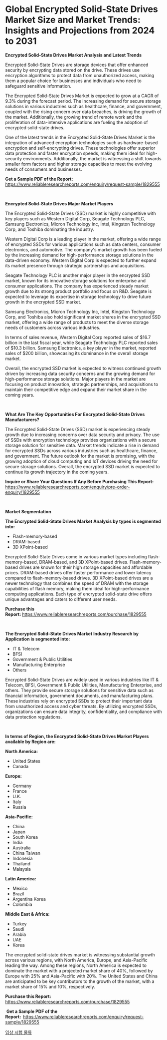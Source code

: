 <p><h1>Global Encrypted Solid-State Drives Market Size and Market Trends: Insights and Projections from 2024 to 2031</h1></p><p><strong>Encrypted Solid-State Drives Market Analysis and Latest Trends</strong></p>
<p><p>Encrypted Solid-State Drives are storage devices that offer enhanced security by encrypting data stored on the drive. These drives use encryption algorithms to protect data from unauthorized access, making them a popular choice for businesses and individuals who need to safeguard sensitive information.</p><p>The Encrypted Solid-State Drives Market is expected to grow at a CAGR of 9.3% during the forecast period. The increasing demand for secure storage solutions in various industries such as healthcare, finance, and government, coupled with the rising concern over data breaches, is driving the growth of the market. Additionally, the growing trend of remote work and the proliferation of data-intensive applications are fueling the adoption of encrypted solid-state drives.</p><p>One of the latest trends in the Encrypted Solid-State Drives Market is the integration of advanced encryption technologies such as hardware-based encryption and self-encrypting drives. These technologies offer superior data protection and faster encryption speeds, making them ideal for high-security environments. Additionally, the market is witnessing a shift towards smaller form factors and higher storage capacities to meet the evolving needs of consumers and businesses.</p></p>
<p><strong>Get a Sample PDF of the Report:&nbsp;</strong> <a href="https://www.reliableresearchreports.com/enquiry/request-sample/1829555">https://www.reliableresearchreports.com/enquiry/request-sample/1829555</a></p>
<p>&nbsp;</p>
<p><strong>Encrypted Solid-State Drives Major Market Players</strong></p>
<p><p>The Encrypted Solid-State Drives (SSD) market is highly competitive with key players such as Western Digital Corp, Seagate Technology PLC, Samsung Electronics, Micron Technology Inc, Intel, Kingston Technology Corp, and Toshiba dominating the industry.</p><p>Western Digital Corp is a leading player in the market, offering a wide range of encrypted SSDs for various applications such as data centers, consumer electronics, and automotive. The company's market growth has been fueled by the increasing demand for high-performance storage solutions in the data-driven economy. Western Digital Corp is expected to further expand its market presence through strategic partnerships and acquisitions.</p><p>Seagate Technology PLC is another major player in the encrypted SSD market, known for its innovative storage solutions for enterprise and consumer applications. The company has experienced steady market growth due to its strong product portfolio and focus on R&D. Seagate is expected to leverage its expertise in storage technology to drive future growth in the encrypted SSD market.</p><p>Samsung Electronics, Micron Technology Inc, Intel, Kingston Technology Corp, and Toshiba also hold significant market shares in the encrypted SSD market, offering a wide range of products to meet the diverse storage needs of customers across various industries.</p><p>In terms of sales revenue, Western Digital Corp reported sales of $16.7 billion in the last fiscal year, while Seagate Technology PLC reported sales of $10.3 billion. Samsung Electronics, a key player in the market, reported sales of $200 billion, showcasing its dominance in the overall storage market.</p><p>Overall, the encrypted SSD market is expected to witness continued growth driven by increasing data security concerns and the growing demand for high-performance storage solutions. Major players in the market are focusing on product innovation, strategic partnerships, and acquisitions to maintain their competitive edge and expand their market share in the coming years.</p></p>
<p>&nbsp;</p>
<p><strong>What Are The Key Opportunities For Encrypted Solid-State Drives Manufacturers?</strong></p>
<p><p>The Encrypted Solid-State Drives (SSD) market is experiencing steady growth due to increasing concerns over data security and privacy. The use of SSDs with encryption technology provides organizations with a secure storage solution for sensitive data. Market trends indicate a rise in demand for encrypted SSDs across various industries such as healthcare, finance, and government. The future outlook for the market is promising, with the growing adoption of cloud computing and IoT devices driving the need for secure storage solutions. Overall, the encrypted SSD market is expected to continue its growth trajectory in the coming years.</p></p>
<p><strong>Inquire or Share Your Questions If Any Before Purchasing This Report:</strong> <a href="https://www.reliableresearchreports.com/enquiry/pre-order-enquiry/1829555">https://www.reliableresearchreports.com/enquiry/pre-order-enquiry/1829555</a></p>
<p>&nbsp;</p>
<p><strong>Market Segmentation</strong></p>
<p><strong>The Encrypted Solid-State Drives Market Analysis by types is segmented into:</strong></p>
<p><ul><li>Flash-memory-based</li><li>DRAM-based</li><li>3D XPoint-based</li></ul></p>
<p><p>Encrypted Solid-State Drives come in various market types including flash-memory-based, DRAM-based, and 3D XPoint-based drives. Flash-memory-based drives are known for their high storage capacities and affordable prices. DRAM-based drives offer faster performance and lower latency compared to flash-memory-based drives. 3D XPoint-based drives are a newer technology that combines the speed of DRAM with the storage capabilities of flash memory, making them ideal for high-performance computing applications. Each type of encrypted solid-state drive offers unique advantages and caters to different user needs.</p></p>
<p><strong>Purchase this Report:&nbsp;</strong><a href="https://www.reliableresearchreports.com/purchase/1829555">https://www.reliableresearchreports.com/purchase/1829555</a></p>
<p>&nbsp;</p>
<p><strong>The Encrypted Solid-State Drives Market Industry Research by Application is segmented into:</strong></p>
<p><ul><li>IT & Telecom</li><li>BFSI</li><li>Government & Public Utilities</li><li>Manufacturing Enterprise</li><li>Others</li></ul></p>
<p><p>Encrypted Solid-State Drives are widely used in various industries like IT & Telecom, BFSI, Government & Public Utilities, Manufacturing Enterprise, and others. They provide secure storage solutions for sensitive data such as financial information, government documents, and manufacturing plans. These industries rely on encrypted SSDs to protect their important data from unauthorized access and cyber threats. By utilizing encrypted SSDs, organizations can ensure data integrity, confidentiality, and compliance with data protection regulations.</p></p>
<p>&nbsp;</p>
<p><strong>In terms of Region, the Encrypted Solid-State Drives Market Players available by Region are:</strong></p>
<p>
    <p> <strong> North America: </strong>
        <ul>
            <li>United States</li>
            <li>Canada</li>
        </ul>
        </p> 
    <p> <strong> Europe: </strong>
        <ul>
            <li>Germany</li>
            <li>France</li>
            <li>U.K.</li>
            <li>Italy</li>
            <li>Russia</li>
        </ul>
        </p> 
    <p> <strong> Asia-Pacific: </strong>
        <ul>
            <li>China</li>
            <li>Japan</li>
            <li>South Korea</li>
            <li>India</li>
            <li>Australia</li>
            <li>China Taiwan</li>
            <li>Indonesia</li>
            <li>Thailand</li>
            <li>Malaysia</li>
        </ul>
        </p> 
    <p> <strong> Latin America: </strong>
        <ul>
            <li>Mexico</li>
            <li>Brazil</li>
            <li>Argentina Korea</li>
            <li>Colombia</li>
        </ul>
        </p> 
    <p> <strong> Middle East & Africa: </strong>
        <ul>
            <li>Turkey</li>
            <li>Saudi</li>
            <li>Arabia</li>
            <li>UAE</li>
            <li>Korea</li>
        </ul>
    </p>
    </p>
<p><p>The encrypted solid-state drives market is witnessing substantial growth across various regions, with North America, Europe, and Asia-Pacific leading the way. Among these regions, North America is expected to dominate the market with a projected market share of 40%, followed by Europe with 25% and Asia-Pacific with 20%. The United States and China are anticipated to be key contributors to the growth of the market, with a market share of 15% and 10%, respectively.</p></p>
<p><strong>Purchase this Report: </strong><a href="https://www.reliableresearchreports.com/purchase/1829555">https://www.reliableresearchreports.com/purchase/1829555</a></p>
<p>&nbsp;<strong>Get a Sample PDF of the Report:&nbsp;&nbsp;</strong><a href="https://www.reliableresearchreports.com/enquiry/request-sample/1829555">https://www.reliableresearchreports.com/enquiry/request-sample/1829555</a></p>
<p><strong></strong></p>
<p><p><a href="https://github.com/sougarounis/Market-Research-Report-List-3/blob/main/800727912339.md">임상 시험 물류</a></p></p>